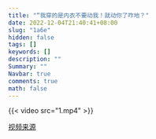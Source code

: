 ```yaml
---
title: "“我穿的是内衣不要动我！就动你了咋地？"
date: 2022-12-04T21:40:41+08:00
slug: "1a6e"
hidden: false
tags: []
keywords: []
description: ""
Summary: ""
Navbar: true
comments: true
math: false
---
```




<!--more-->

{{< video src="1.mp4" >}}

[视频来源](https://m.weibo.cn/status/4842946816377406?wm=3333_2001&from=10CB393010&sourcetype=weixin)
